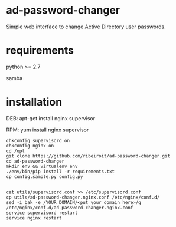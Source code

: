 ad-password-changer
===================

Simple web interface to change Active Directory user passwords.

requirements
============

python >= 2.7

samba

installation
============

DEB:
    apt-get install nginx supervisor

RPM:
    yum install nginx supervisor

    chkconfig supervisord on
    chkconfig nginx on
    cd /opt
    git clone https://github.com/ribeiroit/ad-password-changer.git
    cd ad-password-changer
    mkdir env && virtualenv env
    ./env/bin/pip install -r requirements.txt
    cp config.sample.py config.py


    cat utils/supervisord.conf >> /etc/supervisord.conf
    cp utils/ad-password-changer.nginx.conf /etc/nginx/conf.d/
    sed -i bak -e /YOUR_DOMAIN/<put_your_domain_here>/g /etc/nginx/conf.d/ad-password-changer.nginx.conf
    service supervisord restart
    service nginx restart